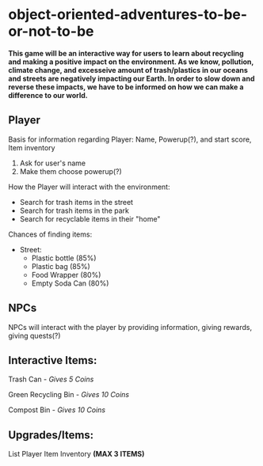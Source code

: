 # object-oriented-adventures-to-be-or-not-to-be

__This game will be an interactive way for users to learn about recycling and making a positive impact on the environment. As we know, pollution, climate change, and excesseive amount of trash/plastics in our oceans and streets are negatively impacting our Earth. In order to slow down and reverse these impacts, we have to be informed on how we can make a difference to our world.__

## Player
Basis for information regarding Player: Name, Powerup(?), and start score, Item inventory
1. Ask for user's name
2. Make them choose powerup(?)

How the Player will interact with the environment: 
- Search for trash items in the street
- Search for trash items in the park
- Search for recyclable items in their "home"

Chances of finding items:
- Street: 
  - Plastic bottle (85%)
  - Plastic bag (85%)
  - Food Wrapper (80%)
  - Empty Soda Can (80%)     

## NPCs
NPCs will interact with the player by providing information, giving rewards, giving quests(?)

## Interactive Items:
Trash Can - *Gives 5 Coins*

Green Recycling Bin - *Gives 10 Coins*

Compost Bin - *Gives 10 Coins*


## Upgrades/Items:

List Player Item Inventory **(MAX 3 ITEMS)**